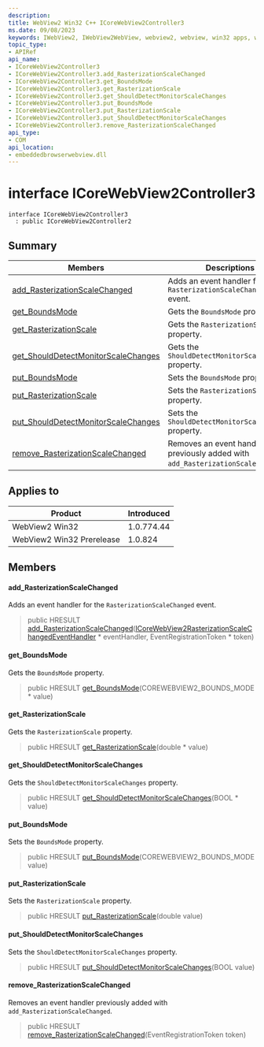 ```yaml
---
description: 
title: WebView2 Win32 C++ ICoreWebView2Controller3
ms.date: 09/08/2023
keywords: IWebView2, IWebView2WebView, webview2, webview, win32 apps, win32, edge, ICoreWebView2, ICoreWebView2Controller, browser control, edge html, ICoreWebView2Controller3
topic_type: 
- APIRef
api_name:
- ICoreWebView2Controller3
- ICoreWebView2Controller3.add_RasterizationScaleChanged
- ICoreWebView2Controller3.get_BoundsMode
- ICoreWebView2Controller3.get_RasterizationScale
- ICoreWebView2Controller3.get_ShouldDetectMonitorScaleChanges
- ICoreWebView2Controller3.put_BoundsMode
- ICoreWebView2Controller3.put_RasterizationScale
- ICoreWebView2Controller3.put_ShouldDetectMonitorScaleChanges
- ICoreWebView2Controller3.remove_RasterizationScaleChanged
api_type:
- COM
api_location:
- embeddedbrowserwebview.dll
---
```


# interface ICoreWebView2Controller3

```
interface ICoreWebView2Controller3
  : public ICoreWebView2Controller2
```

## Summary

 Members                        | Descriptions
--------------------------------|---------------------------------------------
[add_RasterizationScaleChanged](#add_rasterizationscalechanged) | Adds an event handler for the `RasterizationScaleChanged` event.
[get_BoundsMode](#get_boundsmode) | Gets the `BoundsMode` property.
[get_RasterizationScale](#get_rasterizationscale) | Gets the `RasterizationScale` property.
[get_ShouldDetectMonitorScaleChanges](#get_shoulddetectmonitorscalechanges) | Gets the `ShouldDetectMonitorScaleChanges` property.
[put_BoundsMode](#put_boundsmode) | Sets the `BoundsMode` property.
[put_RasterizationScale](#put_rasterizationscale) | Sets the `RasterizationScale` property.
[put_ShouldDetectMonitorScaleChanges](#put_shoulddetectmonitorscalechanges) | Sets the `ShouldDetectMonitorScaleChanges` property.
[remove_RasterizationScaleChanged](#remove_rasterizationscalechanged) | Removes an event handler previously added with `add_RasterizationScaleChanged`.

## Applies to

Product                         | Introduced
--------------------------------|---------------------------------------------
WebView2 Win32            |    1.0.774.44
WebView2 Win32 Prerelease |    1.0.824

## Members

#### add_RasterizationScaleChanged

Adds an event handler for the `RasterizationScaleChanged` event.

> public HRESULT [add_RasterizationScaleChanged](#add_rasterizationscalechanged)([ICoreWebView2RasterizationScaleChangedEventHandler](icorewebview2rasterizationscalechangedeventhandler.md) * eventHandler, EventRegistrationToken * token)

#### get_BoundsMode

Gets the `BoundsMode` property.

> public HRESULT [get_BoundsMode](#get_boundsmode)(COREWEBVIEW2_BOUNDS_MODE * value)

#### get_RasterizationScale

Gets the `RasterizationScale` property.

> public HRESULT [get_RasterizationScale](#get_rasterizationscale)(double * value)

#### get_ShouldDetectMonitorScaleChanges

Gets the `ShouldDetectMonitorScaleChanges` property.

> public HRESULT [get_ShouldDetectMonitorScaleChanges](#get_shoulddetectmonitorscalechanges)(BOOL * value)

#### put_BoundsMode

Sets the `BoundsMode` property.

> public HRESULT [put_BoundsMode](#put_boundsmode)(COREWEBVIEW2_BOUNDS_MODE value)

#### put_RasterizationScale

Sets the `RasterizationScale` property.

> public HRESULT [put_RasterizationScale](#put_rasterizationscale)(double value)

#### put_ShouldDetectMonitorScaleChanges

Sets the `ShouldDetectMonitorScaleChanges` property.

> public HRESULT [put_ShouldDetectMonitorScaleChanges](#put_shoulddetectmonitorscalechanges)(BOOL value)

#### remove_RasterizationScaleChanged

Removes an event handler previously added with `add_RasterizationScaleChanged`.

> public HRESULT [remove_RasterizationScaleChanged](#remove_rasterizationscalechanged)(EventRegistrationToken token)

